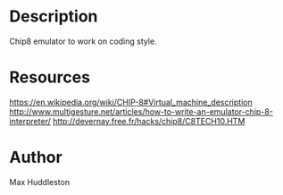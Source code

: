# Description
Chip8 emulator to work on coding style.

# Resources
https://en.wikipedia.org/wiki/CHIP-8#Virtual_machine_description
http://www.multigesture.net/articles/how-to-write-an-emulator-chip-8-interpreter/
http://devernay.free.fr/hacks/chip8/C8TECH10.HTM

# Author
Max Huddleston
